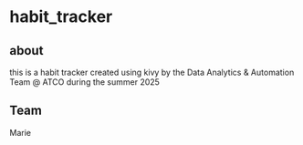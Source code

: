 # habit_tracker
## about
this is a habit tracker created using kivy by the Data Analytics & Automation Team @ ATCO during the summer 2025

## Team
Marie